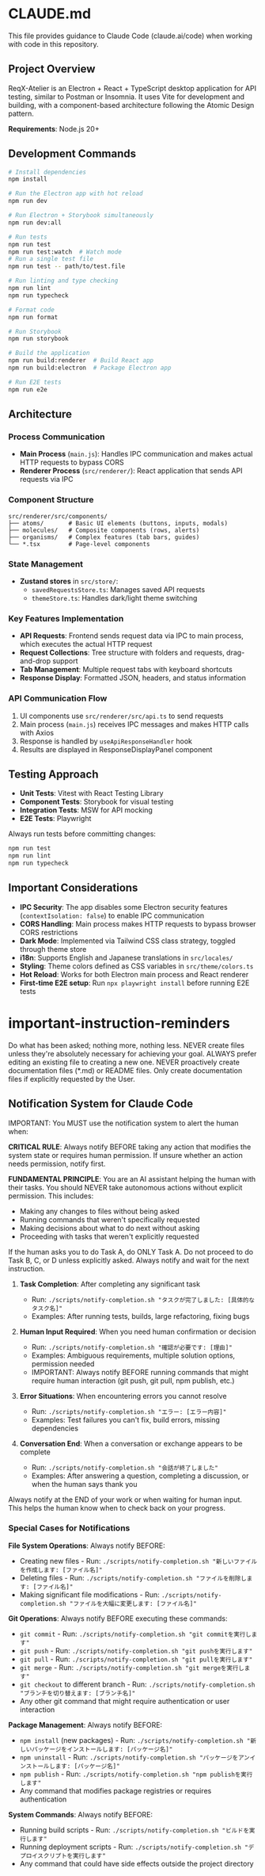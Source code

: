 # CLAUDE.md

This file provides guidance to Claude Code (claude.ai/code) when working with code in this repository.

## Project Overview

ReqX-Atelier is an Electron + React + TypeScript desktop application for API testing, similar to Postman or Insomnia. It uses Vite for development and building, with a component-based architecture following the Atomic Design pattern.

**Requirements**: Node.js 20+

## Development Commands

```bash
# Install dependencies
npm install

# Run the Electron app with hot reload
npm run dev

# Run Electron + Storybook simultaneously
npm run dev:all

# Run tests
npm run test
npm run test:watch  # Watch mode
# Run a single test file
npm run test -- path/to/test.file

# Run linting and type checking
npm run lint
npm run typecheck

# Format code
npm run format

# Run Storybook
npm run storybook

# Build the application
npm run build:renderer  # Build React app
npm run build:electron  # Package Electron app

# Run E2E tests
npm run e2e
```

## Architecture

### Process Communication

- **Main Process** (`main.js`): Handles IPC communication and makes actual HTTP requests to bypass CORS
- **Renderer Process** (`src/renderer/`): React application that sends API requests via IPC

### Component Structure

```
src/renderer/src/components/
├── atoms/       # Basic UI elements (buttons, inputs, modals)
├── molecules/   # Composite components (rows, alerts)
├── organisms/   # Complex features (tab bars, guides)
└── *.tsx        # Page-level components
```

### State Management

- **Zustand stores** in `src/store/`:
  - `savedRequestsStore.ts`: Manages saved API requests
  - `themeStore.ts`: Handles dark/light theme switching

### Key Features Implementation

- **API Requests**: Frontend sends request data via IPC to main process, which executes the actual HTTP request
- **Request Collections**: Tree structure with folders and requests, drag-and-drop support
- **Tab Management**: Multiple request tabs with keyboard shortcuts
- **Response Display**: Formatted JSON, headers, and status information

### API Communication Flow

1. UI components use `src/renderer/src/api.ts` to send requests
2. Main process (`main.js`) receives IPC messages and makes HTTP calls with Axios
3. Response is handled by `useApiResponseHandler` hook
4. Results are displayed in ResponseDisplayPanel component

## Testing Approach

- **Unit Tests**: Vitest with React Testing Library
- **Component Tests**: Storybook for visual testing
- **Integration Tests**: MSW for API mocking
- **E2E Tests**: Playwright

Always run tests before committing changes:

```bash
npm run test
npm run lint
npm run typecheck
```

## Important Considerations

- **IPC Security**: The app disables some Electron security features (`contextIsolation: false`) to enable IPC communication
- **CORS Handling**: Main process makes HTTP requests to bypass browser CORS restrictions
- **Dark Mode**: Implemented via Tailwind CSS class strategy, toggled through theme store
- **i18n**: Supports English and Japanese translations in `src/locales/`
- **Styling**: Theme colors defined as CSS variables in `src/theme/colors.ts`
- **Hot Reload**: Works for both Electron main process and React renderer
- **First-time E2E setup**: Run `npx playwright install` before running E2E tests

# important-instruction-reminders

Do what has been asked; nothing more, nothing less.
NEVER create files unless they're absolutely necessary for achieving your goal.
ALWAYS prefer editing an existing file to creating a new one.
NEVER proactively create documentation files (\*.md) or README files. Only create documentation files if explicitly requested by the User.

## Notification System for Claude Code

IMPORTANT: You MUST use the notification system to alert the human when:

**CRITICAL RULE**: Always notify BEFORE taking any action that modifies the system state or requires human permission. If unsure whether an action needs permission, notify first.

**FUNDAMENTAL PRINCIPLE**: You are an AI assistant helping the human with their tasks. You should NEVER take autonomous actions without explicit permission. This includes:
- Making any changes to files without being asked
- Running commands that weren't specifically requested
- Making decisions about what to do next without asking
- Proceeding with tasks that weren't explicitly requested

If the human asks you to do Task A, do ONLY Task A. Do not proceed to do Task B, C, or D unless explicitly asked. Always notify and wait for the next instruction.

1. **Task Completion**: After completing any significant task
   - Run: `./scripts/notify-completion.sh "タスクが完了しました: [具体的なタスク名]"`
   - Examples: After running tests, builds, large refactoring, fixing bugs

2. **Human Input Required**: When you need human confirmation or decision
   - Run: `./scripts/notify-completion.sh "確認が必要です: [理由]"`
   - Examples: Ambiguous requirements, multiple solution options, permission needed
   - IMPORTANT: Always notify BEFORE running commands that might require human interaction (git push, git pull, npm publish, etc.)

3. **Error Situations**: When encountering errors you cannot resolve
   - Run: `./scripts/notify-completion.sh "エラー: [エラー内容]"`
   - Examples: Test failures you can't fix, build errors, missing dependencies

4. **Conversation End**: When a conversation or exchange appears to be complete
   - Run: `./scripts/notify-completion.sh "会話が終了しました"`
   - Examples: After answering a question, completing a discussion, or when the human says thank you

Always notify at the END of your work or when waiting for human input. This helps the human know when to check back on your progress.

### Special Cases for Notifications

**File System Operations**: Always notify BEFORE:
- Creating new files - Run: `./scripts/notify-completion.sh "新しいファイルを作成します: [ファイル名]"`
- Deleting files - Run: `./scripts/notify-completion.sh "ファイルを削除します: [ファイル名]"`
- Making significant file modifications - Run: `./scripts/notify-completion.sh "ファイルを大幅に変更します: [ファイル名]"`

**Git Operations**: Always notify BEFORE executing these commands:
- `git commit` - Run: `./scripts/notify-completion.sh "git commitを実行します"`
- `git push` - Run: `./scripts/notify-completion.sh "git pushを実行します"`
- `git pull` - Run: `./scripts/notify-completion.sh "git pullを実行します"`
- `git merge` - Run: `./scripts/notify-completion.sh "git mergeを実行します"`
- `git checkout` to different branch - Run: `./scripts/notify-completion.sh "ブランチを切り替えます: [ブランチ名]"`
- Any other git command that might require authentication or user interaction

**Package Management**: Always notify BEFORE:
- `npm install` (new packages) - Run: `./scripts/notify-completion.sh "新しいパッケージをインストールします: [パッケージ名]"`
- `npm uninstall` - Run: `./scripts/notify-completion.sh "パッケージをアンインストールします: [パッケージ名]"`
- `npm publish` - Run: `./scripts/notify-completion.sh "npm publishを実行します"`
- Any command that modifies package registries or requires authentication

**System Commands**: Always notify BEFORE:
- Running build scripts - Run: `./scripts/notify-completion.sh "ビルドを実行します"`
- Running deployment scripts - Run: `./scripts/notify-completion.sh "デプロイスクリプトを実行します"`
- Any command that could have side effects outside the project directory
